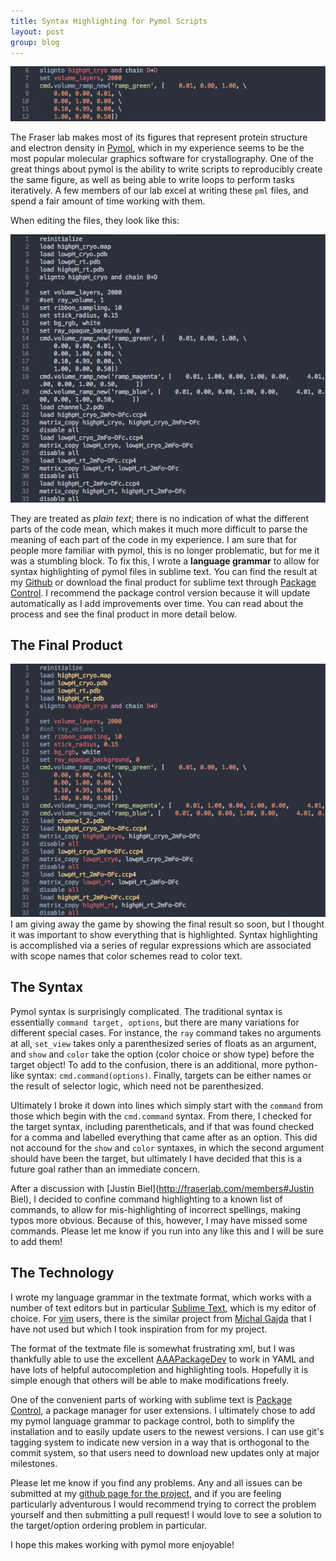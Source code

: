 ```yaml
---
title: Syntax Highlighting for Pymol Scripts
layout: post
group: blog
---
```

<img class="img-responsive center-block" src="/static/img/pymol/snippet.png" alt="snippet.png">

The Fraser lab makes most of its figures that represent protein structure and electron density in [Pymol](http://www.pymol.org), which in my experience seems to be the most popular molecular graphics software for crystallography. One of the great things about pymol is the ability to write scripts to reproducibly create the same figure, as well as being able to write loops to perform tasks iteratively. A few members of our lab excel at writing these `pml` files, and spend a fair amount of time working with them. 

When editing the files, they look like this:

<img class="img-responsive center-block" src="/static/img/pymol/screenshot_unformatted.png" alt="unhighlighted code">

They are treated as *plain text*; there is no indication of what the different parts of the code mean, which makes it much more difficult to parse the meaning of each part of the code in my experience. I am sure that for people more familiar with pymol, this is no longer problematic, but for me it was a stumbling block. To fix this, I wrote a __language grammar__ to allow for syntax highlighting of pymol files in sublime text. You can find the result at my [Github](https://github.com/bbarad/pymol_syntax) or download the final product for sublime text through [Package Control](https://sublime.wbond.net/packages/Pymol%20Language). I recommend the package control version because it will update automatically as I add improvements over time. You can read about the process and see the final product in more detail below.

<!--break-->

## The Final Product
<img class="img-responsive center-block" src="/static/img/pymol/screenshot_formatted.png" alt="highlighted code">
I am giving away the game by showing the final result so soon, but I thought it was important to show everything that is highlighted. Syntax highlighting is accomplished via a series of regular expressions which are associated with scope names that color schemes read to color text.

## The Syntax
Pymol syntax is surprisingly complicated. The traditional syntax is essentially `command target, options`, but there are many variations for different special cases. For instance, the `ray` command takes no arguments at all, `set_view` takes only a parenthesized series of floats as an argument, and `show` and `color` take the option (color choice or show type) before the target object! To add to the confusion, there is an additional, more python-like syntax: `cmd.command(options)`. Finally, targets can be either names or the result of selector logic, which need not be parenthesized.

Ultimately I broke it down into lines which simply start with the `command` from those which begin with the `cmd.command` syntax. From there, I checked for the target syntax, including parentheticals, and if that was found checked for a comma and labelled everything that came after as an option. This did not accound for the `show` and `color` syntaxes, in which the second argument should have been the target, but ultimately I have decided that this is a future goal rather than an immediate concern. 

After a discussion with [Justin Biel](http://fraserlab.com/members#Justin Biel), I decided to confine command highlighting to a known list of commands, to allow for mis-highlighting of incorrect spellings, making typos more obvious. Because of this, however, I may have missed some commands. Please let me know if you run into any like this and I will be sure to add them!

## The Technology
I wrote my language grammar in the textmate format, which works with a number of text editors but in particular [Sublime Text](http://www.sublimetext.com/), which is my editor of choice. For [vim](http://www.vim.org/) users, there is the similar project from [Michal Gajda](http://www.vim.org/scripts/script.php?script_id=2814) that I have not used but which I took inspiration from for my project.

The format of the textmate file is somewhat frustrating xml, but I was thankfully able to use the excellent [AAAPackageDev](https://github.com/SublimeText/AAAPackageDev) to work in YAML and have lots of helpful autocompletion and highlighting tools. Hopefully it is simple enough that others will be able to make modifications freely.

One of the convenient parts of working with sublime text is [Package Control](https://sublime.wbond.net/), a package manager for user extensions. I ultimately chose to add my pymol language grammar to package control, both to simplify the installation and to easily update users to the newest versions. I can use git's tagging system to indicate new version in a way that is orthogonal to the commit system, so that users need to download new updates only at major milestones.

Please let me know if you find any problems. Any and all issues can be submitted at my [github page for the project](https://github.com/bbarad/pymol_syntax/issues), and if you are feeling particularly adventurous I would recommend trying to correct the problem yourself and then submitting a pull request! I would love to see a solution to the target/option ordering problem in particular.

I hope this makes working with pymol more enjoyable!